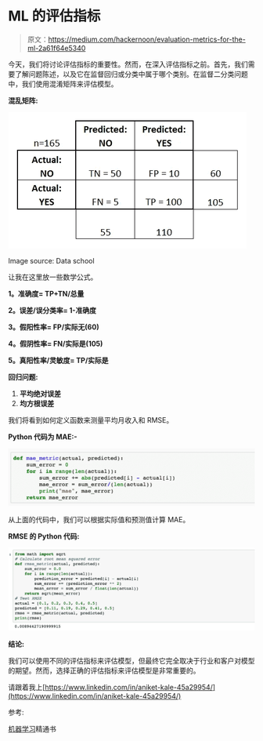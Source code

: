 # ML 的评估指标

> 原文：<https://medium.com/hackernoon/evaluation-metrics-for-the-ml-2a61f64e5340>

今天，我们将讨论评估指标的重要性。然而，在深入评估指标之前。首先，我们需要了解问题陈述，以及它在监督回归或分类中属于哪个类别。在监督二分类问题中，我们使用混淆矩阵来评估模型。

**混乱矩阵:**

![](img/11ee7b900adf4000cd5a669b48bd6667.png)

Image source: Data school

让我在这里放一些数学公式。

**1。准确度= TP+TN/总量**

**2。误差/误分类率= 1-准确度**

**3。假阳性率= FP/实际无(60)**

**4。假阴性率= FN/实际是(105)**

**5。真阳性率/灵敏度= TP/实际是**

**回归问题:**

1.  **平均绝对误差**
2.  **均方根误差**

我们将看到如何定义函数来测量平均月收入和 RMSE。

**Python 代码为 MAE:-**

![](img/b46344ab1c5910453be47a783c773be8.png)

从上面的代码中，我们可以根据实际值和预测值计算 MAE。

**RMSE 的 Python 代码:**

![](img/06fec841c0ae2625849f059f15110fbc.png)

**结论:**

我们可以使用不同的评估指标来评估模型，但最终它完全取决于行业和客户对模型的期望。然而，选择正确的评估指标来评估模型是非常重要的。

请跟着我上[https://www.linkedin.com/in/aniket-kale-45a29954/](https://www.linkedin.com/in/aniket-kale-45a29954/)

参考:

[机器学习](https://hackernoon.com/tagged/machine-learning)精通书